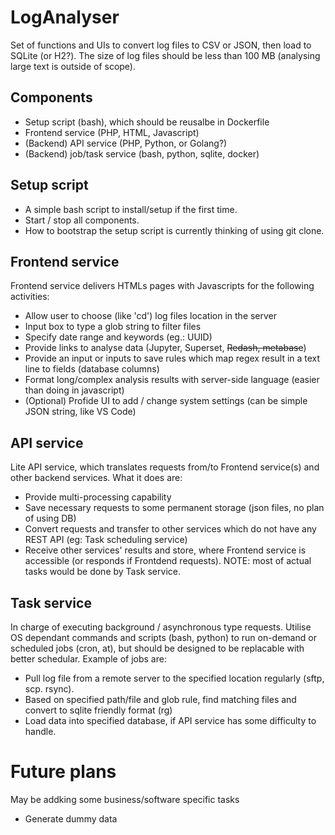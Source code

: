 # LogAnalyser
Set of functions and UIs to convert log files to CSV or JSON, then load to SQLite (or H2?).
The size of log files should be less than 100 MB (analysing large text is outside of scope).

## Components
* Setup script (bash), which should be reusalbe in Dockerfile
* Frontend service (PHP, HTML, Javascript)
* (Backend) API service (PHP, Python, or Golang?)
* (Backend) job/task service (bash, python, sqlite, docker)

## Setup script
* A simple bash script to install/setup if the first time.
* Start / stop all components.
* How to bootstrap the setup script is currently thinking of using git clone.

## Frontend service
Frontend service delivers HTMLs pages with Javascripts for the following activities:
* Allow user to choose (like 'cd') log files location in the server
* Input box to type a glob string to filter files
* Specify date range and keywords (eg.: UUID)
* Provide links to analyse data (Jupyter, Superset, ~~Redash, metabase~~)
* Provide an input or inputs to save rules which map regex result in a text line to fields (database columns)
* Format long/complex analysis results with server-side language (easier than doing in javascript)
* (Optional) Profide UI to add / change system settings (can be simple JSON string, like VS Code)

## API service
Lite API service, which translates requests from/to Frontend service(s) and other backend services.
What it does are:
* Provide multi-processing capability
* Save necessary requests to some permanent storage (json files, no plan of using DB)
* Convert requests and transfer to other services which do not have any REST API (eg: Task scheduling service)
* Receive other services' results and store, where Frontend service is accessible (or responds if Frontdend requests).
NOTE: most of actual tasks would be done by Task service.

## Task service
In charge of executing background / asynchronous type requests.
Utilise OS dependant commands and scripts (bash, python) to run on-demand or scheduled jobs (cron, at), but should be designed to be replacable with better schedular.
Example of jobs are:
* Pull log file from a remote server to the specified location regularly (sftp, scp. rsync).
* Based on specified path/file and glob rule, find matching files and convert to sqlite friendly format (rg)
* Load data into specified database, if API service has some difficulty to handle.

# Future plans
May be addking some business/software specific tasks
* Generate dummy data
